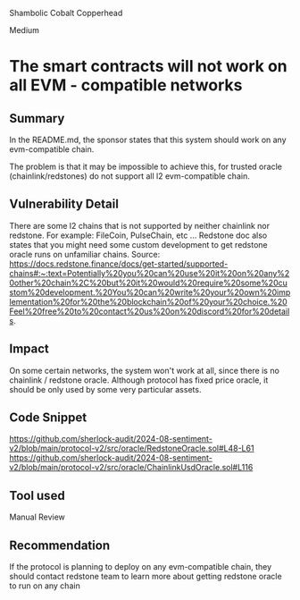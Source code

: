 Shambolic Cobalt Copperhead

Medium

# The smart contracts will not work on all EVM - compatible networks

## Summary
In the README.md, the sponsor states that this system should work on any evm-compatible chain.

The problem is that it may be impossible to achieve this, for trusted oracle (chainlink/redstones) do not support all l2 evm-compatible chain. 
## Vulnerability Detail
There are some l2 chains that is not supported by neither chainlink nor redstone. For example: FileCoin, PulseChain, etc ...
Redstone doc also states that you might need some custom development to get redstone oracle runs on unfamiliar chains.
Source: https://docs.redstone.finance/docs/get-started/supported-chains#:~:text=Potentially%20you%20can%20use%20it%20on%20any%20other%20chain%2C%20but%20it%20would%20require%20some%20custom%20development.%20You%20can%20write%20your%20own%20implementation%20for%20the%20blockchain%20of%20your%20choice.%20Feel%20free%20to%20contact%20us%20on%20discord%20for%20details. 
## Impact
On some certain networks, the system won't work at all, since there is no chainlink / redstone oracle. Although protocol has fixed price oracle, it should be only used by some very particular assets.
## Code Snippet
https://github.com/sherlock-audit/2024-08-sentiment-v2/blob/main/protocol-v2/src/oracle/RedstoneOracle.sol#L48-L61
https://github.com/sherlock-audit/2024-08-sentiment-v2/blob/main/protocol-v2/src/oracle/ChainlinkUsdOracle.sol#L116
## Tool used

Manual Review

## Recommendation
If the protocol is planning to deploy on any evm-compatible chain, they should contact redstone team to learn more about getting redstone oracle to run on any chain
